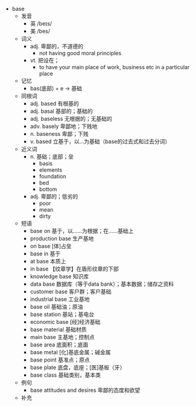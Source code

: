 - base
  - 发音
    - 英 /beɪs/
    - 美 /bes/
  - 词义
    - adj. 卑鄙的，不道德的
      - not having good moral principles
    - vt. 把设在；
      - to have your main place of work, business etc in a particular place
  - 记忆
    - bas(底部) + e → 基础
  - 同根词
    - adj. based 有根基的
    - adj. basal 基部的；基础的
    - adj. baseless 无根据的；无基础的
    - adv. basely 卑鄙地；下贱地
    - n. baseness 卑鄙；下贱
    - v. based 立基于，以…为基础（base的过去式和过去分词）
  - 近义词
    - n. 基础；底部；垒
      - basis
      - elements
      - foundation
      - bed
      - bottom
    - adj. 卑鄙的；低劣的
      - poor
      - mean
      - dirty
  - 短语
    - base on 基于，以……为根据；在……基础上
    - production base 生产基地
    - on base [体]占垒
    - base in 基于
    - at base 本质上
    - in base 【纹章学】在盾形纹章的下部
    - knowledge base 知识库
    - data base 数据库（等于data bank）；基本数据；储存之资料
    - customer base 客户群；客户基础
    - industrial base 工业基地
    - base oil 基础油；原油
    - base station 基站；基电台
    - economic base [经]经济基础
    - base material 基础材质
    - main base 主基地；控制点
    - base area 底面积；底面
    - base metal [化]基底金属；碱金属
    - base point 基准点；原点
    - base plate 底盘，底座；[医]基板（牙）
    - base class 基础类别，基本类
  - 例句
    - base attitudes and desires 卑鄙的态度和欲望
  - 补充